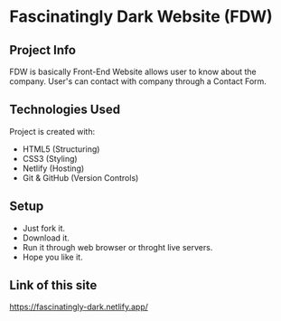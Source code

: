 # Fascinatingly Dark Website (FDW) 

## Project Info
FDW is basically Front-End Website allows user to know about the company.
User's can contact with company through a Contact Form.

## Technologies Used
Project is created with:
* HTML5 (Structuring)
* CSS3 (Styling)
* Netlify (Hosting)
* Git & GitHub (Version Controls)

## Setup
* Just fork it.
* Download it.
* Run it through web browser or throght live servers.
* Hope you like it.

## Link of this site
<https://fascinatingly-dark.netlify.app/>
